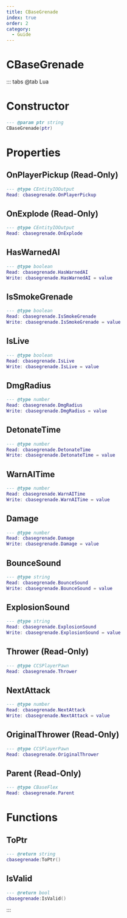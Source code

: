 ```yaml
---
title: CBaseGrenade
index: true
order: 2
category:
  - Guide
---
```


# CBaseGrenade

::: tabs
@tab Lua
# Constructor
```lua
--- @param ptr string
CBaseGrenade(ptr)
```
# Properties
## OnPlayerPickup (Read-Only)
```lua
--- @type CEntityIOOutput
Read: cbasegrenade.OnPlayerPickup
```
## OnExplode (Read-Only)
```lua
--- @type CEntityIOOutput
Read: cbasegrenade.OnExplode
```
## HasWarnedAI 
```lua
--- @type boolean
Read: cbasegrenade.HasWarnedAI
Write: cbasegrenade.HasWarnedAI = value
```
## IsSmokeGrenade 
```lua
--- @type boolean
Read: cbasegrenade.IsSmokeGrenade
Write: cbasegrenade.IsSmokeGrenade = value
```
## IsLive 
```lua
--- @type boolean
Read: cbasegrenade.IsLive
Write: cbasegrenade.IsLive = value
```
## DmgRadius 
```lua
--- @type number
Read: cbasegrenade.DmgRadius
Write: cbasegrenade.DmgRadius = value
```
## DetonateTime 
```lua
--- @type number
Read: cbasegrenade.DetonateTime
Write: cbasegrenade.DetonateTime = value
```
## WarnAITime 
```lua
--- @type number
Read: cbasegrenade.WarnAITime
Write: cbasegrenade.WarnAITime = value
```
## Damage 
```lua
--- @type number
Read: cbasegrenade.Damage
Write: cbasegrenade.Damage = value
```
## BounceSound 
```lua
--- @type string
Read: cbasegrenade.BounceSound
Write: cbasegrenade.BounceSound = value
```
## ExplosionSound 
```lua
--- @type string
Read: cbasegrenade.ExplosionSound
Write: cbasegrenade.ExplosionSound = value
```
## Thrower (Read-Only)
```lua
--- @type CCSPlayerPawn
Read: cbasegrenade.Thrower
```
## NextAttack 
```lua
--- @type number
Read: cbasegrenade.NextAttack
Write: cbasegrenade.NextAttack = value
```
## OriginalThrower (Read-Only)
```lua
--- @type CCSPlayerPawn
Read: cbasegrenade.OriginalThrower
```
## Parent (Read-Only)
```lua
--- @type CBaseFlex
Read: cbasegrenade.Parent
```
# Functions
## ToPtr
```lua
--- @return string
cbasegrenade:ToPtr()
```
## IsValid
```lua
--- @return bool
cbasegrenade:IsValid()
```

:::